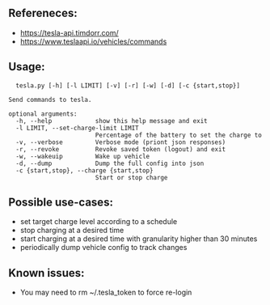 ## Refereneces: 

* https://tesla-api.timdorr.com/
* https://www.teslaapi.io/vehicles/commands

## Usage:

``` 
  tesla.py [-h] [-l LIMIT] [-v] [-r] [-w] [-d] [-c {start,stop}]

Send commands to tesla.

optional arguments:
  -h, --help            show this help message and exit
  -l LIMIT, --set-charge-limit LIMIT
                        Percentage of the battery to set the charge to
  -v, --verbose         Verbose mode (priont json responses)
  -r, --revoke          Revoke saved token (logout) and exit
  -w, --wakeuip         Wake up vehicle
  -d, --dump            Dump the full config into json
  -c {start,stop}, --charge {start,stop}
                        Start or stop charge
```

## Possible use-cases:
- set target charge level according to a schedule
- stop charging at a desired time
- start charging at a desired time with granularity higher than 30 minutes
- periodically dump vehicle config to track changes

## Known issues:
- You may need to rm ~/.tesla_token to force re-login

